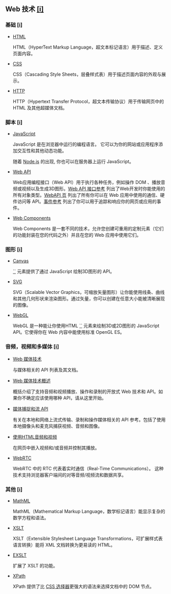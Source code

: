 ## Web 技术 [[i]](https://developer.mozilla.org/zh-CN/docs/Web#Web_技术)

### 基础 [[i]](https://developer.mozilla.org/zh-CN/docs/Web#基础)

- [HTML](https://developer.mozilla.org/zh-CN/docs/Web/HTML)

  HTML（HyperText Markup Language，超文本标记语言）用于描述、定义页面内容。

- [CSS](https://developer.mozilla.org/zh-CN/docs/Web/CSS)

  CSS（Cascading Style Sheets，层叠样式表）用于描述页面内容的外观与展示。

- [HTTP](https://developer.mozilla.org/zh-CN/docs/Web/HTTP)

  HTTP（Hypertext Transfer Protocol，超文本传输协议）用于传输网页中的 HTML 及其他超媒体文档。

### 脚本 [[i]](https://developer.mozilla.org/zh-CN/docs/Web#脚本)

- [JavaScript](https://developer.mozilla.org/zh-CN/docs/Web/JavaScript)

  JavaScript 是在浏览器中运行的编程语言。 它可以为你的网站或应用程序添加交互性和其他动态功能。

  随着 [Node.js](https://developer.mozilla.org/en-US/docs/Glossary/Node.js) 的出现, 你也可以在服务器上运行 JavaScript。

- [Web API](https://developer.mozilla.org/zh-CN/docs/Web/Reference/API)

  Web应用编程接口（Web API）用于执行各种任务，例如操作 DOM 、播放音频或视频以及生成3D图形。[Web API 接口参考](https://developer.mozilla.org/zh-CN/docs/Web/API) 列出了Web开发时你能使用的所有对象类型。[WebAPI 页](https://developer.mozilla.org/zh-CN/docs/WebAPI) 列出了所有你可以在 Web 应用中使用的通信、硬件访问等 API。[事件参考](https://developer.mozilla.org/zh-CN/docs/Web/Events) 列出了你可以用于追踪和响应你的网页或应用的事件。

- [Web Components](https://developer.mozilla.org/zh-CN/docs/Web/Web_components)

  Web Components 是一套不同的技术，允许您创建可重用的定制元素（它们的功能封装在您的代码之外）并且在您的 Web 应用中使用它们。

### 图形 [[i]](https://developer.mozilla.org/zh-CN/docs/Web#图形)

- [Canvas](https://developer.mozilla.org/zh-CN/docs/Web/HTML/Canvas)

  [``](https://developer.mozilla.org/zh-CN/docs/Web/HTML/Element/canvas) 元素提供了通过 JavaScript 绘制3D图形的 API。

- [SVG](https://developer.mozilla.org/zh-CN/docs/Web/SVG)

  SVG（Scalable Vector Graphics，可缩放矢量图形）让你能使用线条、曲线和其他几何形状来渲染图形。通过矢量，你可以创建在任意大小能被清晰展现的图像。

- [WebGL](https://developer.mozilla.org/zh-CN/docs/Web/API/WebGL_API)

  WebGL 是一种能让你使用HTML [``](https://developer.mozilla.org/zh-CN/docs/Web/HTML/Element/canvas) 元素来绘制3D或2D图形的 JavaScript API。它使得你在 Web 内容中能使用标准 OpenGL ES。

### 音频，视频和多媒体 [[i]](https://developer.mozilla.org/zh-CN/docs/Web#音频，视频和多媒体)

- [Web 媒体技术](https://developer.mozilla.org/zh-CN/docs/Web/Media)

  与媒体相关的 API 列表及其文档。

- [Web 媒体技术概述](https://developer.mozilla.org/zh-CN/docs/Web/Media/Overview)

  概括介绍了支持音频和视频播放、操作和录制的开放式 Web 技术和 API。如果你不确定应该使用哪种 API，请从这里开始。

- [媒体捕捉和流 API](https://developer.mozilla.org/zh-CN/docs/Web/API/Media_Streams_API)

  有关在本地和网络上流式传输、录制和操作媒体相关的 API 参考。包括了使用本地摄像头和麦克风捕获视频、音频和图像。

- [使用HTML音频和视频](https://developer.mozilla.org/zh-CN/docs/Learn/HTML/Multimedia_and_embedding/Video_and_audio_content)

  在网页中嵌入视频和/或音频并控制其播放。

- [WebRTC](https://developer.mozilla.org/zh-CN/docs/Web/API/WebRTC_API)

  WebRTC 中的 RTC 代表着实时通信（Real-Time Communications）。 这种技术支持浏览器客户端间的对等音频/视频流和数据共享。

### 其他 [[i]](https://developer.mozilla.org/zh-CN/docs/Web#其他)

- [MathML](https://developer.mozilla.org/zh-CN/docs/Web/MathML)

  MathML（Mathematical Markup Language，数学标记语言）能显示复杂的数学方程和语法。

- [XSLT](https://developer.mozilla.org/zh-CN/docs/Web/XSLT)

  XSLT（Extensible Stylesheet Language Transformations，可扩展样式表语言转换）能将 XML 文档转换为更易读的 HTML。

- [EXSLT](https://developer.mozilla.org/zh-CN/docs/Web/EXSLT)

  扩展了 XSLT 的功能。

- [XPath](https://developer.mozilla.org/zh-CN/docs/Web/XPath)

  XPath 提供了比 [CSS 选择器](https://developer.mozilla.org/zh-CN/docs/Web/CSS/CSS_Selectors)更强大的语法来选择文档中的 DOM 节点。